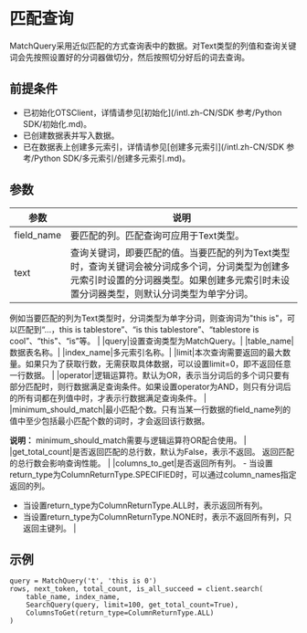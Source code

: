 # 匹配查询

MatchQuery采用近似匹配的方式查询表中的数据。对Text类型的列值和查询关键词会先按照设置好的分词器做切分，然后按照切分好后的词去查询。

## 前提条件

-   已初始化OTSClient，详情请参见[初始化](/intl.zh-CN/SDK 参考/Python SDK/初始化.md)。
-   已创建数据表并写入数据。
-   已在数据表上创建多元索引，详情请参见[创建多元索引](/intl.zh-CN/SDK 参考/Python SDK/多元索引/创建多元索引.md)。

## 参数

|参数|说明|
|--|--|
|field\_name|要匹配的列。匹配查询可应用于Text类型。 |
|text|查询关键词，即要匹配的值。当要匹配的列为Text类型时，查询关键词会被分词成多个词，分词类型为创建多元索引时设置的分词器类型。如果创建多元索引时未设置分词器类型，则默认分词类型为单字分词。

例如当要匹配的列为Text类型时，分词类型为单字分词，则查询词为"this is"，可以匹配到“...，this is tablestore”、“is this tablestore”、“tablestore is cool”、“this"、“is”等。 |
|query|设置查询类型为MatchQuery。|
|table\_name|数据表名称。|
|index\_name|多元索引名称。|
|limit|本次查询需要返回的最大数量。如果只为了获取行数，无需获取具体数据，可以设置limit=0，即不返回任意一行数据。 |
|operator|逻辑运算符。默认为OR，表示当分词后的多个词只要有部分匹配时，则行数据满足查询条件。如果设置operator为AND，则只有分词后的所有词都在列值中时，才表示行数据满足查询条件。 |
|minimum\_should\_match|最小匹配个数。只有当某一行数据的field\_name列的值中至少包括最小匹配个数的词时，才会返回该行数据。

**说明：** minimum\_should\_match需要与逻辑运算符OR配合使用。 |
|get\_total\_count|是否返回匹配的总行数，默认为False，表示不返回。 返回匹配的总行数会影响查询性能。 |
|columns\_to\_get|是否返回所有列。 -   当设置return\_type为ColumnReturnType.SPECIFIED时，可以通过column\_names指定返回的列。
-   当设置return\_type为ColumnReturnType.ALL时，表示返回所有列。
-   当设置return\_type为ColumnReturnType.NONE时，表示不返回所有列，只返回主键列。 |

## 示例

```
query = MatchQuery('t', 'this is 0')
rows, next_token, total_count, is_all_succeed = client.search(
    table_name, index_name, 
    SearchQuery(query, limit=100, get_total_count=True), 
    ColumnsToGet(return_type=ColumnReturnType.ALL)
)
```

